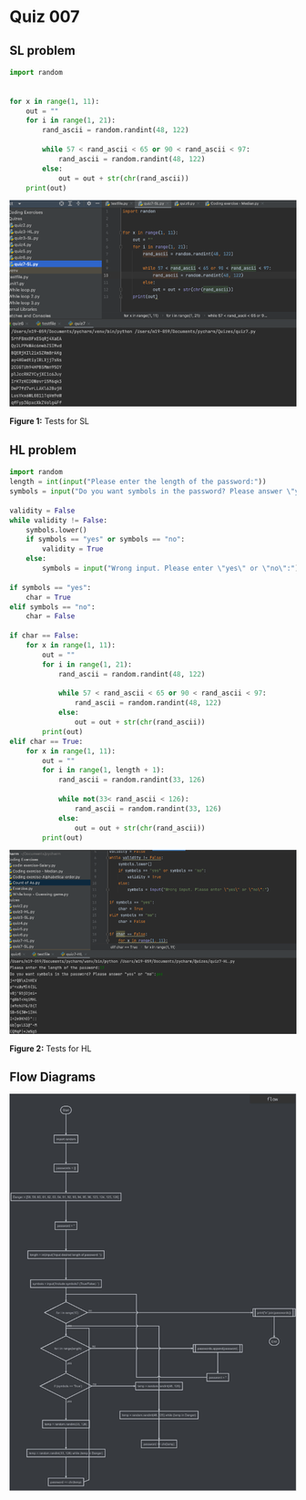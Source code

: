 # Quiz 007 

## SL problem
```.py
import random


for x in range(1, 11):
    out = ""
    for i in range(1, 21):
        rand_ascii = random.randint(48, 122)

        while 57 < rand_ascii < 65 or 90 < rand_ascii < 97:
            rand_ascii = random.randint(48, 122)
        else:
            out = out + str(chr(rand_ascii))
    print(out)
```


![](https://github.com/thumulakaru/Unit-1/blob/main/Quizes/Quiz%207%20tests(SL).png)

**Figure 1:** Tests for SL

## HL problem
```.py
import random
length = int(input("Please enter the length of the password:"))
symbols = input("Do you want symbols in the password? Please answer \"yes\" or \"no\":")

validity = False
while validity != False:
    symbols.lower()
    if symbols == "yes" or symbols == "no":
        validity = True
    else:
        symbols = input("Wrong input. Please enter \"yes\" or \"no\":")

if symbols == "yes":
    char = True
elif symbols == "no":
    char = False

if char == False:
    for x in range(1, 11):
        out = ""
        for i in range(1, 21):
            rand_ascii = random.randint(48, 122)

            while 57 < rand_ascii < 65 or 90 < rand_ascii < 97:
                rand_ascii = random.randint(48, 122)
            else:
                out = out + str(chr(rand_ascii))
        print(out)
elif char == True:
    for x in range(1, 11):
        out = ""
        for i in range(1, length + 1):
            rand_ascii = random.randint(33, 126)

            while not(33< rand_ascii < 126):
                rand_ascii = random.randint(33, 126)
            else:
                out = out + str(chr(rand_ascii))
        print(out)
```

![](https://github.com/thumulakaru/Unit-1/blob/main/Quizes/Quiz%207%20tests(HL).png)

**Figure 2:** Tests for HL

## Flow Diagrams
![](https://github.com/thumulakaru/Unit-1/blob/main/Quizes/Quiz_007_FlowDiagram.jpg)

